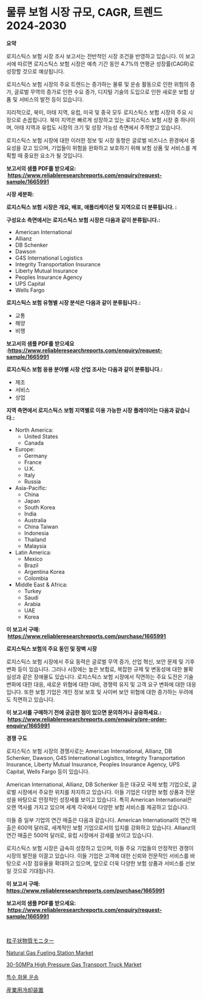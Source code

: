 <p><h1>물류 보험 시장 규모, CAGR, 트렌드 2024-2030</h1></p><p><strong>요약</strong></p>
<p><p>로지스틱스 보험 시장 조사 보고서는 전반적인 시장 조건을 반영하고 있습니다. 이 보고서에 따르면 로지스틱스 보험 시장은 예측 기간 동안 4.7%의 연평균 성장률(CAGR)로 성장할 것으로 예상됩니다.</p><p>로지스틱스 보험 시장의 주요 트렌드는 증가하는 물류 및 운송 활동으로 인한 위험의 증가, 글로벌 무역의 증가로 인한 수요 증가, 디지털 기술의 도입으로 인한 새로운 보험 상품 및 서비스의 발전 등이 있습니다.</p><p>지리적으로, 북미, 아태 지역, 유럽, 미국 및 중국 모두 로지스틱스 보험 시장의 주요 시장으로 손꼽힙니다. 북미 지역은 빠르게 성장하고 있는 로지스틱스 보험 시장 중 하나이며, 아태 지역과 유럽도 시장의 크기 및 성장 가능성 측면에서 주목받고 있습니다.</p><p>로지스틱스 보험 시장에 대한 이러한 정보 및 시장 동향은 글로벌 비즈니스 환경에서 중요성을 갖고 있으며, 기업들이 위험을 완화하고 보호하기 위해 보험 상품 및 서비스를 계획할 때 중요한 요소가 될 것입니다.</p></p>
<p><strong>보고서의 샘플 PDF를 받으세요: &nbsp;<a href="https://www.reliableresearchreports.com/enquiry/request-sample/1665991">https://www.reliableresearchreports.com/enquiry/request-sample/1665991</a></strong></p>
<p><strong>시장 세분화:</strong></p>
<p><strong> 로지스틱스 보험 시장은 개요, 배포, 애플리케이션 및 지역으로 더 분류됩니다. :</strong></p>
<p><strong>구성요소 측면에서는 로지스틱스 보험 시장은 다음과 같이 분류됩니다.:</strong></p>
<p><ul><li>American International</li><li>Allianz</li><li>DB Schenker</li><li>Dawson</li><li>G4S International Logistics</li><li>Integrity Transportation Insurance</li><li>Liberty Mutual Insurance</li><li>Peoples Insurance Agency</li><li>UPS Capital</li><li>Wells Fargo</li></ul></p>
<p><strong> 로지스틱스 보험 유형별 시장 분석은 다음과 같이 분류됩니다.:</strong></p>
<p><ul><li>교통</li><li>해양</li><li>비행</li></ul></p>
<p><strong>보고서의 샘플 PDF를 받으세요 :<a href="https://www.reliableresearchreports.com/enquiry/request-sample/1665991">https://www.reliableresearchreports.com/enquiry/request-sample/1665991</a></strong></p>
<p><strong> 로지스틱스 보험 응용 분야별 시장 산업 조사는 다음과 같이 분류됩니다.:</strong></p>
<p><ul><li>제조</li><li>서비스</li><li>상업</li></ul></p>
<p><strong>지역 측면에서 로지스틱스 보험 지역별로 이용 가능한 시장 플레이어는 다음과 같습니다.:</strong></p>
<p><ul>
    <li>
        North America:
        <ul>
            <li>United States</li>
            <li>Canada</li>
        </ul>
    </li>
    <li>
        Europe:
        <ul>
            <li>Germany</li>
            <li>France</li>
            <li>U.K.</li>
            <li>Italy</li>
            <li>Russia</li>
        </ul>
    </li>
    <li>
        Asia-Pacific:
        <ul>
            <li>China</li>
            <li>Japan</li>
            <li>South Korea</li>
            <li>India</li>
            <li>Australia</li>
            <li>China Taiwan</li>
            <li>Indonesia</li>
            <li>Thailand</li>
            <li>Malaysia</li>
        </ul>
    </li>
    <li>
        Latin America:
        <ul>
            <li>Mexico</li>
            <li>Brazil</li>
            <li>Argentina Korea</li>
            <li>Colombia</li>
        </ul>
    </li>
    <li>
        Middle East & Africa:
        <ul>
            <li>Turkey</li>
            <li>Saudi</li>
            <li>Arabia</li>
            <li>UAE</li>
            <li>Korea</li>
        </ul>
    </li>
    </ul></p>
<p><strong>이 보고서 구매: &nbsp;<a href="https://www.reliableresearchreports.com/purchase/1665991">https://www.reliableresearchreports.com/purchase/1665991</a></strong></p>
<p><strong>로지스틱스 보험의 주요 동인 및 장벽 시장</strong></p>
<p><p>로지스틱스 보험 시장에서 주요 동력은 글로벌 무역 증가, 산업 혁신, 보안 문제 및 기후 변화 등이 있습니다. 그러나 시장에는 높은 보험료, 복잡한 규제 및 변동성에 대한 불확실성과 같은 장애물도 있습니다. 로지스틱스 보험 시장에서 직면하는 주요 도전은 기술 변화에 대한 대응, 새로운 위협에 대한 대비, 경쟁력 유지 및 고객 요구 변화에 대한 대응입니다. 또한 보험 기업은 개인 정보 보호 및 사이버 보안 위협에 대한 증가하는 우려에도 직면하고 있습니다.</p></p>
<p><strong>이 보고서를 구매하기 전에 궁금한 점이 있으면 문의하거나 공유하세요.: &nbsp;<a href="https://www.reliableresearchreports.com/enquiry/pre-order-enquiry/1665991">https://www.reliableresearchreports.com/enquiry/pre-order-enquiry/1665991</a></strong></p>
<p><strong>경쟁 구도</strong></p>
<p><p>로지스틱스 보험 시장의 경쟁사로는 American International, Allianz, DB Schenker, Dawson, G4S International Logistics, Integrity Transportation Insurance, Liberty Mutual Insurance, Peoples Insurance Agency, UPS Capital, Wells Fargo 등이 있습니다. </p><p>American International, Allianz, DB Schenker 등은 대규모 국제 보험 기업으로, 글로벌 시장에서 주요한 위치를 차지하고 있습니다. 이들 기업은 다양한 보험 상품과 전문성을 바탕으로 안정적인 성장세를 보이고 있습니다. 특히 American International은 오랜 역사를 가지고 있으며 세계 각국에서 다양한 보험 서비스를 제공하고 있습니다. </p><p>이들 중 일부 기업의 연간 매출은 다음과 같습니다. American International의 연간 매출은 600억 달러로, 세계적인 보험 기업으로서의 입지를 강화하고 있습니다. Allianz의 연간 매출은 500억 달러로, 유럽 시장에서 강세를 보이고 있습니다. </p><p>로지스틱스 보험 시장은 급속히 성장하고 있으며, 이들 주요 기업들의 안정적인 경쟁이 시장의 발전을 이끌고 있습니다. 이들 기업은 고객에 대한 신뢰와 전문적인 서비스를 바탕으로 시장 점유율을 확대하고 있으며, 앞으로 더욱 다양한 보험 상품과 서비스를 선보일 것으로 기대됩니다.</p></p>
<p><strong>이 보고서 구매: &nbsp; <a href="https://www.reliableresearchreports.com/purchase/1665991">https://www.reliableresearchreports.com/purchase/1665991</a></strong></p>
<p><strong>보고서의 샘플 PDF를 받으세요: &nbsp;<a href="https://www.reliableresearchreports.com/enquiry/request-sample/1665991">https://www.reliableresearchreports.com/enquiry/request-sample/1665991</a></strong><strong></strong></p>
<p>&nbsp;</p>
<p><p><a href="https://github.com/cbigkbh02719/Market-Research-Report-List-1/blob/main/926374716206.md">粒子状物質モニター</a></p><p><a href="https://github.com/angelajermaine/Market-Research-Report-List-2/blob/main/natural-gas-fueling-station-market.md">Natural Gas Fueling Station Market</a></p><p><a href="https://issuu.com/reportprime-2/docs/30-50mpa-high-pressure-gas-transport-truck-market-">30-50MPa High Pressure Gas Transport Truck Market</a></p><p><a href="https://github.com/vsr06p4p49/Market-Research-Report-List-1/blob/main/702078115046.md">특수 화물 운송</a></p><p><a href="https://github.com/ReganWisoky2023/Market-Research-Report-List-1/blob/main/651982816207.md">産業用冷却装置</a></p></p>